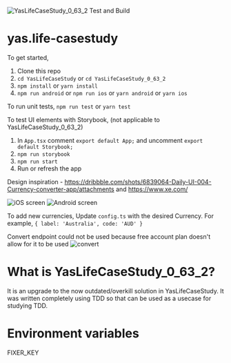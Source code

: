 ![YasLifeCaseStudy_0_63_2 Test and Build](https://github.com/JanithaR/yas.life-casestudy/workflows/YasLifeCaseStudy_0_63_2%20Test%20and%20Build/badge.svg)

# yas.life-casestudy

To get started,
1. Clone this repo
2. `cd YasLifeCaseStudy` or `cd YasLifeCaseStudy_0_63_2`
3. `npm install` or `yarn install`
4. `npm run android` or `npm run ios` or `yarn android` or `yarn ios`

To run unit tests,
`npm run test` or `yarn test`

To test UI elements with Storybook, (not applicable to YasLifeCaseStudy_0_63_2)
1. In `App.tsx` comment `export default App;` and uncomment `export default Storybook;`
2. `npm run storybook`
3. `npm run start`
4. Run or refresh the app

Design inspiration - https://dribbble.com/shots/6839064-Daily-UI-004-Currency-converter-app/attachments and https://www.xe.com/

![iOS screen](https://i.imgur.com/M0eWDDP.png)
![Android screen](https://imgur.com/3Mq8qVh.png)

To add new currencies,
Update `config.ts` with the desired Currency. For example, `{ label: 'Australia', code: 'AUD' }`

Convert endpoint could not be used because free account plan doesn't allow for it to be used
![convert](https://i.imgur.com/mUXoXmX.png)

# What is YasLifeCaseStudy_0_63_2?
It is an upgrade to the now outdated/overkill solution in YasLifeCaseStudy. It was written completely using TDD so that can be used as a usecase for studying TDD.

# Environment variables
FIXER_KEY
